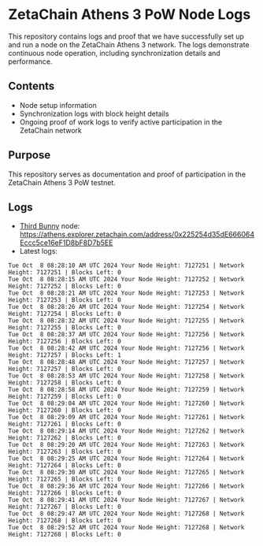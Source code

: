 # ZetaChain Athens 3 PoW Node Logs
This repository contains logs and proof that we have successfully set up and run a node on the ZetaChain Athens 3 network. The logs demonstrate continuous node operation, including synchronization details and performance.

## Contents
- Node setup information
- Synchronization logs with block height details
- Ongoing proof of work logs to verify active participation in the ZetaChain network

## Purpose
This repository serves as documentation and proof of participation in the ZetaChain Athens 3 PoW testnet.

## Logs

- [Third Bunny](https://thirdbunny.xyz/) node: https://athens.explorer.zetachain.com/address/0x225254d35dE666064Eccc5ce16eF1D8bF8D7b5EE
- Latest logs:
```
Tue Oct  8 08:28:10 AM UTC 2024 Your Node Height: 7127251 | Network Height: 7127251 | Blocks Left: 0
Tue Oct  8 08:28:15 AM UTC 2024 Your Node Height: 7127252 | Network Height: 7127252 | Blocks Left: 0
Tue Oct  8 08:28:21 AM UTC 2024 Your Node Height: 7127253 | Network Height: 7127253 | Blocks Left: 0
Tue Oct  8 08:28:26 AM UTC 2024 Your Node Height: 7127254 | Network Height: 7127254 | Blocks Left: 0
Tue Oct  8 08:28:32 AM UTC 2024 Your Node Height: 7127255 | Network Height: 7127255 | Blocks Left: 0
Tue Oct  8 08:28:37 AM UTC 2024 Your Node Height: 7127256 | Network Height: 7127256 | Blocks Left: 0
Tue Oct  8 08:28:42 AM UTC 2024 Your Node Height: 7127256 | Network Height: 7127257 | Blocks Left: 1
Tue Oct  8 08:28:48 AM UTC 2024 Your Node Height: 7127257 | Network Height: 7127257 | Blocks Left: 0
Tue Oct  8 08:28:53 AM UTC 2024 Your Node Height: 7127258 | Network Height: 7127258 | Blocks Left: 0
Tue Oct  8 08:28:58 AM UTC 2024 Your Node Height: 7127259 | Network Height: 7127259 | Blocks Left: 0
Tue Oct  8 08:29:04 AM UTC 2024 Your Node Height: 7127260 | Network Height: 7127260 | Blocks Left: 0
Tue Oct  8 08:29:09 AM UTC 2024 Your Node Height: 7127261 | Network Height: 7127261 | Blocks Left: 0
Tue Oct  8 08:29:14 AM UTC 2024 Your Node Height: 7127262 | Network Height: 7127262 | Blocks Left: 0
Tue Oct  8 08:29:20 AM UTC 2024 Your Node Height: 7127263 | Network Height: 7127263 | Blocks Left: 0
Tue Oct  8 08:29:25 AM UTC 2024 Your Node Height: 7127264 | Network Height: 7127264 | Blocks Left: 0
Tue Oct  8 08:29:30 AM UTC 2024 Your Node Height: 7127265 | Network Height: 7127265 | Blocks Left: 0
Tue Oct  8 08:29:36 AM UTC 2024 Your Node Height: 7127266 | Network Height: 7127266 | Blocks Left: 0
Tue Oct  8 08:29:41 AM UTC 2024 Your Node Height: 7127267 | Network Height: 7127267 | Blocks Left: 0
Tue Oct  8 08:29:47 AM UTC 2024 Your Node Height: 7127268 | Network Height: 7127268 | Blocks Left: 0
Tue Oct  8 08:29:52 AM UTC 2024 Your Node Height: 7127268 | Network Height: 7127268 | Blocks Left: 0
```
